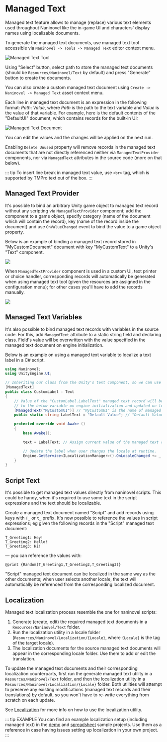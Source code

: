# Managed Text

Managed text feature allows to manage (replace) various text elements used throughout Naninovel like the in-game UI and characters' display names using localizable documents.

To generate the managed text documents, use managed text tool accessible via `Naninovel -> Tools -> Managed Text` editor context menu.

![Managed Text Tool](https://i.gyazo.com/200680de85848f04a2eb51b063295c51.png)

Using "Select" button, select path to store the managed text documents (should be `Resources/Naninovel/Text` by default) and press "Generate" button to create the documents.

You can also create a custom managed text document using `Create -> Naninovel -> Managed Text` asset context menu.

Each line in managed text document is an expression in the following format: *Path*: *Value*, where *Path* is the path to the text variable and *Value* is the value of that variable. For example, here is the default contents of the "DefaultUI" document, which contains records for the built-in UI:

![Managed Text Document](https://i.gyazo.com/ce57c700b77818f87aabb722f2f42b78.png)

You can edit the values and the changes will be applied on the next run.

Enabling `Delete Unused` property will remove records in the managed text documents that are not directly referenced neither via `ManagedTextProvider` components, nor via `ManagedText` attributes in the source code (more on that below).

::: tip
To insert line break in managed text value, use `<br>` tag, which is supported by TMPro text out of the box.
:::

## Managed Text Provider

It's possible to bind an arbitrary Unity game object to managed text record without any scripting via `ManagedTextProvider` component; add the component to a game object, specify category (name of the document which will contain the record), key (name of the record inside the document) and use `OnValueChanged` event to bind the value to a game object property.

Below is an example of binding a managed text record stored in "MyCustomDocument" document with key "MyCustomText" to a Unity's "Text" component.

![](https://i.gyazo.com/f47a997052674341aa3133deeea1f1cf.png)

When `ManagedTextProvider` component is used in a custom UI, text printer or choice handler, corresponding records will automatically be generated when using managed text tool (given the resources are assigned in the configuration menu); for other cases you'll have to add the records manually.

![](https://i.gyazo.com/cc2ad398d1ad716cca437913553eb09c.png)

## Managed Text Variables

It's also possible to bind managed text records with variables in the source code. For this, add `ManagedText` attribute to a static string field and declaring class. Field's value will be overwritten with the value specified in the managed text document on engine initialization.

Below is an example on using a managed text variable to localize a text label in a C# script.

```csharp
using Naninovel;
using UnityEngine.UI;

// Inheriting our class from the Unity's text component, so we can use it as one.
[ManagedText]
public class CustomLabel : Text
{
    // Value of the "CustomLabel.LabelText" managed text record will be assigned
    // to the below variable on engine initialization and updated on locale changes.
    [ManagedText("MyCustomUI")] // "MyCustomUI" is the name of managed text document where the record will be kept.
    public static string LabelText = "Default Value"; // "Default Value" is the default value of the record.

    protected override void Awake ()
    {
        base.Awake();

        text = LabelText; // Assign current value of the managed text record to the label.

        // Update the label when user changes the locale at runtime.
        Engine.GetService<ILocalizationManager>().OnLocaleChanged += _ => text = LabelText;
    }
}
```

## Script Text

It's possible to get managed text values directly from naninovel scripts. This could be handy, when it's required to use some text in the script expressions and the text should be localizable.

Create a managed text document named "Script" and add records using keys with `T_` or `t_` prefix. It's now possible to reference the values in script expressions; eg given the following records in the "Script" managed text document:

```
T_Greeting1: Hey!
T_Greeting2: Hello!
T_Greeting3: Hi!
```

— you can reference the values with:

```nani
@print {Random(T_Greeting1,T_Greeting2,T_Greeting3)}
```

"Script" managed text document can be localized in the same way as the other documents; when user selects another locale, the text will automatically be referenced from the corresponding localized document.

## Localization

Managed text localization process resemble the one for naninovel scripts:

1. Generate (create, edit) the required managed text documents in a `Resources/Naninovel/Text` folder.
2. Run the localization utility in a locale folder (`Resources/Naninovel/Localization/{Locale}`, where `{Locale}` is the tag of the target locale).
3. The localization documents for the source managed text documents will appear in the corresponding locale folder. Use them to add or edit the translation.

To update the managed text documents and their corresponding localization counterparts, first run the generate managed text utility in a `Resources/Naninovel/Text` folder, and then the localization utility in a `Resources/Naninovel/Localization/{Locale}` folder. Both utilities will attempt to preserve any existing modifications (managed text records and their translations) by default, so you won't have to re-write everything from scratch on each update.

 See [Localization](/guide/localization) for more info on how to use the localization utility.

::: tip EXAMPLE
You can find an example localization setup (including managed text) in the [demo](https://github.com/Naninovel/Demo) and [spreadsheet](https://github.com/Naninovel/Spreadsheet) sample projects. Use them as a reference in case having issues setting up localization in your own project.
:::
